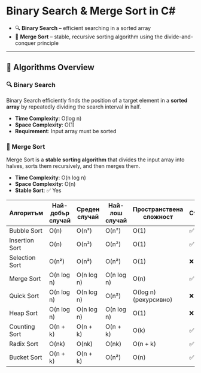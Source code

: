 ﻿# Binary Search & Merge Sort in C#

- 🔍 **Binary Search** – efficient searching in a sorted array
- 🧩 **Merge Sort** – stable, recursive sorting algorithm using the divide-and-conquer principle

---

## 📌 Algorithms Overview

### 🔍 Binary Search

Binary Search efficiently finds the position of a target element in a **sorted array** by repeatedly dividing the search interval in half.

- **Time Complexity**: O(log n)
- **Space Complexity**: O(1)
- **Requirement**: Input array must be sorted

### 🧩 Merge Sort

Merge Sort is a **stable sorting algorithm** that divides the input array into halves, sorts them recursively, and then merges them.

- **Time Complexity**: O(n log n)
- **Space Complexity**: O(n)
- **Stable Sort**: ✅ Yes








| Алгоритъм      | Най-добър случай | Среден случай | Най-лош случай | Пространствена сложност | Стабилен |
| -------------- | ---------------- | ------------- | -------------- | ----------------------- | -------- |
| Bubble Sort    | O(n)             | O(n²)         | O(n²)          | O(1)                    | ✅ Да     |
| Insertion Sort | O(n)             | O(n²)         | O(n²)          | O(1)                    | ✅ Да     |
| Selection Sort | O(n²)            | O(n²)         | O(n²)          | O(1)                    | ❌ Не     |
| Merge Sort     | O(n log n)       | O(n log n)    | O(n log n)     | O(n)                    | ✅ Да     |
| Quick Sort     | O(n log n)       | O(n log n)    | O(n²)          | O(log n) (рекурсивно)   | ❌ Не     |
| Heap Sort      | O(n log n)       | O(n log n)    | O(n log n)     | O(1)                    | ❌ Не     |
| Counting Sort  | O(n + k)         | O(n + k)      | O(n + k)       | O(k)                    | ✅ Да     |
| Radix Sort     | O(nk)            | O(nk)         | O(nk)          | O(n + k)                | ✅ Да     |
| Bucket Sort    | O(n + k)         | O(n + k)      | O(n²)          | O(n)                    | ✅ Да     |

